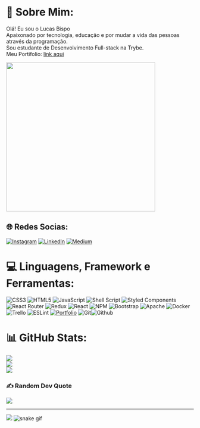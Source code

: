 # 💫 Sobre Mim:
Olá! Eu sou o Lucas Bispo<br>
Apaixonado por tecnologia, educação e por mudar a vida das pessoas através da programação.
<br>Sou estudante de Desenvolvimento Full-stack na Trybe.<br>
Meu Portifolio: [link aqui](https://vigorous-curie-67a43a.netlify.app/)


<img src="https://octodex.github.com/images/Fintechtocat.png" width="400" margin="auto"/>

## 🌐 Redes Socias:
[![Instagram](https://img.shields.io/badge/Instagram-%23E4405F.svg?logo=Instagram&logoColor=white)](https://instagram.com/flaco0x01) [![LinkedIn](https://img.shields.io/badge/LinkedIn-%230077B5.svg?logo=linkedin&logoColor=white)](https://linkedin.com/in/https://www.linkedin.com/in/lucas-bispo-menezes/) [![Medium](https://img.shields.io/badge/Medium-12100E?logo=medium&logoColor=white)](https://medium.com/@@flaco0x01) 

# 💻 Linguagens, Framework e Ferramentas:
![CSS3](https://img.shields.io/badge/css3-%231572B6.svg?style=for-the-badge&logo=css3&logoColor=white) ![HTML5](https://img.shields.io/badge/html5-%23E34F26.svg?style=for-the-badge&logo=html5&logoColor=white) ![JavaScript](https://img.shields.io/badge/javascript-%23323330.svg?style=for-the-badge&logo=javascript&logoColor=%23F7DF1E) ![Shell Script](https://img.shields.io/badge/shell_script-%23121011.svg?style=for-the-badge&logo=gnu-bash&logoColor=white) ![Styled Components](https://img.shields.io/badge/styled--components-DB7093?style=for-the-badge&logo=styled-components&logoColor=white) ![React Router](https://img.shields.io/badge/React_Router-CA4245?style=for-the-badge&logo=react-router&logoColor=white) ![Redux](https://img.shields.io/badge/redux-%23593d88.svg?style=for-the-badge&logo=redux&logoColor=white) ![React](https://img.shields.io/badge/react-%2320232a.svg?style=for-the-badge&logo=react&logoColor=%2361DAFB) ![NPM](https://img.shields.io/badge/NPM-%23000000.svg?style=for-the-badge&logo=npm&logoColor=white) ![Bootstrap](https://img.shields.io/badge/bootstrap-%23563D7C.svg?style=for-the-badge&logo=bootstrap&logoColor=white) ![Apache](https://img.shields.io/badge/apache-%23D42029.svg?style=for-the-badge&logo=apache&logoColor=white) ![Docker](https://img.shields.io/badge/docker-%230db7ed.svg?style=for-the-badge&logo=docker&logoColor=white) ![Trello](https://img.shields.io/badge/Trello-%23026AA7.svg?style=for-the-badge&logo=Trello&logoColor=white) ![ESLint](https://img.shields.io/badge/ESLint-4B3263?style=for-the-badge&logo=eslint&logoColor=white) [![Portfolio](https://img.shields.io/badge/Portfolio-%23000000.svg?style=for-the-badge&logo=firefox&logoColor=#FF7139)](https://vigorous-curie-67a43a.netlify.app/) ![Git](https://img.shields.io/badge/GIT-E44C30?style=for-the-badge&logo=git&logoColor=white)![Github](https://img.shields.io/badge/GitHub-100000?style=for-the-badge&logo=github&logoColor=white)
# 📊 GitHub Stats:
![](https://github-readme-stats.vercel.app/api?username=LucasBispoMenezes&theme=dark&hide_border=true&include_all_commits=false&count_private=true)<br/>
![](https://github-readme-streak-stats.herokuapp.com/?user=LucasBispoMenezes&theme=dark&hide_border=true)<br/>
![](https://github-readme-stats.vercel.app/api/top-langs/?username=LucasBispoMenezes&theme=dark&hide_border=true&include_all_commits=false&count_private=false&layout=compact)

### ✍️ Random Dev Quote
![](https://quotes-github-readme.vercel.app/api?type=horizontal&theme=radical)

---
[![](https://visitcount.itsvg.in/api?id=LucasBispoMenezes&icon=7&color=0)](https://visitcount.itsvg.in)
![snake gif](https://github.com/LucasBispoMenezes/LucasBispoMenezes/blob/output/github-contribution-grid-snake.svg)
